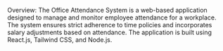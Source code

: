 Overview:
The Office Attendance System is a web-based application designed to manage and monitor employee attendance for a workplace. The system ensures strict adherence to time policies and incorporates salary adjustments based on attendance. The application is built using React.js, Tailwind CSS, and Node.js.
